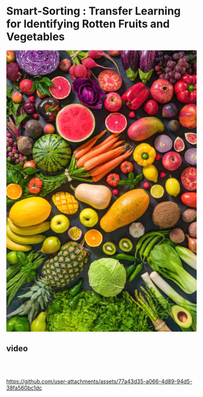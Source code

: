 <h1> Smart-Sorting : Transfer Learning for Identifying Rotten Fruits and Vegetables</h1>
 <div style="text-align:center;">
  <img src="Project Files/media/dp.png" width=550 />
 </div>

<h2>video</h2>
<br><br>

https://github.com/user-attachments/assets/77a43d35-a066-4d89-94d5-38fa560bc1dc


